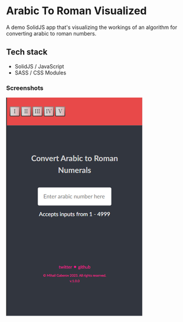 # Arabic To Roman Visualized
A demo SolidJS app that's visualizing the workings of an algorithm for converting arabic to roman numbers.


## Tech stack
- SolidJS / JavaScript
- SASS / CSS Modules

### Screenshots
![Mobile View](https://github.com/mihailgaberov/arabic-roman-visualized/blob/main/screenshot.png)